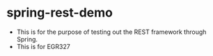 # spring-rest-demo

* This is for the purpose of testing out the REST framework through Spring.
* This is for EGR327
